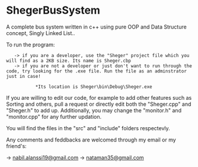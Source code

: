 # ShegerBusSystem

A complete bus system written in c++ using pure OOP and Data Structure concept, Singly Linked List.. 


To run the program:

       -> if you are a developer, use the "Sheger" project file which you will find as a 2KB size. Its name is Sheger.cbp
       -> if you are not a developer or just don't want to run through the code, try looking for the .exe file. Run the file as an adminstrator just in case!
       
               *Its location is Sheger\bin\Debug\Sheger.exe

If you are willing to edit our code, for example to add other features such as Sorting and others, pull a request or directly edit both the "Sheger.cpp" and "Sheger.h" to add up. Additionally, you may change the "monitor.h" and "monitor.cpp" for any further updation.

You will find the files in the "src" and "include" folders respectevly.

Any comments and feddbacks are welcomed through my email or my friend's:

-> nabil.alanssi19@gmail.com
-> nataman35@gmail.com
